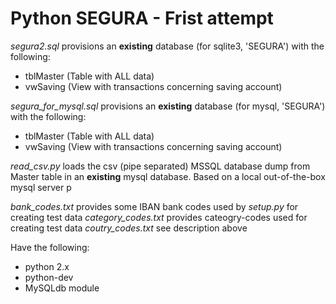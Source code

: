 # Python SEGURA - Frist attempt

*segura2.sql* provisions an **existing** database (for sqlite3, 'SEGURA') with the following:
* tblMaster (Table with ALL data)
* vwSaving (View with transactions concerning saving account)

*segura_for_mysql.sql* provisions an **existing** database (for mysql, 'SEGURA') with the following:
* tblMaster (Table with ALL data)
* vwSaving (View with transactions concerning saving account)

*read_csv.py* loads the csv (pipe separated) MSSQL database dump from Master table in an **existing** mysql database. Based on a local out-of-the-box mysql server
p

*bank_codes.txt* provides some IBAN bank codes used by *setup.py* for creating test data
*category_codes.txt* provides cateogry-codes used for creating test data
*coutry_codes.txt* see description above

Have the following:
* python 2.x
* python-dev
* MySQLdb module
